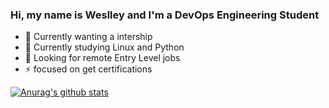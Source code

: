 ### Hi, my name is Weslley and I'm a DevOps Engineering Student

- 🔭 Currently wanting a intership
- 🌱 Currently studying Linux and Python
- 👯 Looking for remote Entry Level jobs
- ⚡ focused on get certifications

[![Anurag's github stats](https://github-readme-stats.vercel.app/api?username=weslley-stein&show_icons=true&theme=radical)](https://github.com/anuraghazra/github-readme-stats)
